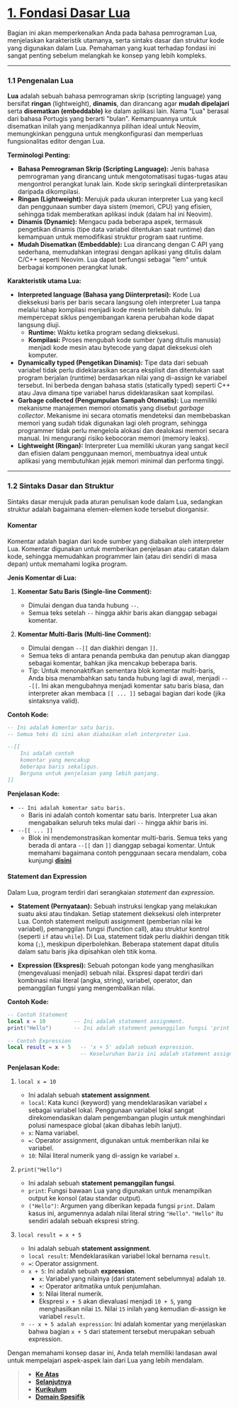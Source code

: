 # **[1. Fondasi Dasar Lua][1]**

Bagian ini akan memperkenalkan Anda pada bahasa pemrograman Lua, menjelaskan karakteristik utamanya, serta sintaks dasar dan struktur kode yang digunakan dalam Lua. Pemahaman yang kuat terhadap fondasi ini sangat penting sebelum melangkah ke konsep yang lebih kompleks.

---

### 1.1 Pengenalan Lua

**Lua** adalah sebuah bahasa pemrograman skrip (scripting language) yang bersifat **ringan** (lightweight), **dinamis**, dan dirancang agar **mudah dipelajari** serta **disematkan (embeddable)** ke dalam aplikasi lain. Nama "Lua" berasal dari bahasa Portugis yang berarti "bulan". Kemampuannya untuk disematkan inilah yang menjadikannya pilihan ideal untuk Neovim, memungkinkan pengguna untuk mengkonfigurasi dan memperluas fungsionalitas editor dengan Lua.

**Terminologi Penting:**

- **Bahasa Pemrograman Skrip (Scripting Language):** Jenis bahasa pemrograman yang dirancang untuk mengotomatisasi tugas-tugas atau mengontrol perangkat lunak lain. Kode skrip seringkali diinterpretasikan daripada dikompilasi.
- **Ringan (Lightweight):** Merujuk pada ukuran interpreter Lua yang kecil dan penggunaan sumber daya sistem (memori, CPU) yang efisien, sehingga tidak memberatkan aplikasi induk (dalam hal ini Neovim).
- **Dinamis (Dynamic):** Mengacu pada beberapa aspek, termasuk pengetikan dinamis (tipe data variabel ditentukan saat runtime) dan kemampuan untuk memodifikasi struktur program saat runtime.
- **Mudah Disematkan (Embeddable):** Lua dirancang dengan C API yang sederhana, memudahkan integrasi dengan aplikasi yang ditulis dalam C/C++ seperti Neovim. Lua dapat berfungsi sebagai "lem" untuk berbagai komponen perangkat lunak.

**Karakteristik utama Lua:**

- **Interpreted language (Bahasa yang Diinterpretasi):** Kode Lua dieksekusi baris per baris secara langsung oleh interpreter Lua tanpa melalui tahap kompilasi menjadi kode mesin terlebih dahulu. Ini mempercepat siklus pengembangan karena perubahan kode dapat langsung diuji.
  - **Runtime:** Waktu ketika program sedang dieksekusi.
  - **Kompilasi:** Proses mengubah kode sumber (yang ditulis manusia) menjadi kode mesin atau bytecode yang dapat dieksekusi oleh komputer.
- **Dynamically typed (Pengetikan Dinamis):** Tipe data dari sebuah variabel tidak perlu dideklarasikan secara eksplisit dan ditentukan saat program berjalan (runtime) berdasarkan nilai yang di-assign ke variabel tersebut. Ini berbeda dengan bahasa statis (statically typed) seperti C++ atau Java dimana tipe variabel harus dideklarasikan saat kompilasi.
- **Garbage collected (Pengumpulan Sampah Otomatis):** Lua memiliki mekanisme manajemen memori otomatis yang disebut _garbage collector_. Mekanisme ini secara otomatis mendeteksi dan membebaskan memori yang sudah tidak digunakan lagi oleh program, sehingga programmer tidak perlu mengelola alokasi dan dealokasi memori secara manual. Ini mengurangi risiko kebocoran memori (memory leaks).
- **Lightweight (Ringan):** Interpreter Lua memiliki ukuran yang sangat kecil dan efisien dalam penggunaan memori, membuatnya ideal untuk aplikasi yang membutuhkan jejak memori minimal dan performa tinggi.

---

### 1.2 Sintaks Dasar dan Struktur

Sintaks dasar merujuk pada aturan penulisan kode dalam Lua, sedangkan struktur adalah bagaimana elemen-elemen kode tersebut diorganisir.

#### Komentar

Komentar adalah bagian dari kode sumber yang diabaikan oleh interpreter Lua. Komentar digunakan untuk memberikan penjelasan atau catatan dalam kode, sehingga memudahkan programmer lain (atau diri sendiri di masa depan) untuk memahami logika program.

**Jenis Komentar di Lua:**

1.  **Komentar Satu Baris (Single-line Comment):**

    - Dimulai dengan dua tanda hubung `--`.
    - Semua teks setelah `--` hingga akhir baris akan dianggap sebagai komentar.

2.  **Komentar Multi-Baris (Multi-line Comment):**
    - Dimulai dengan `--[[` dan diakhiri dengan `]]`.
    - Semua teks di antara penanda pembuka dan penutup akan dianggap sebagai komentar, bahkan jika mencakup beberapa baris.
    - Tip: Untuk menonaktifkan sementara blok komentar multi-baris, Anda bisa menambahkan satu tanda hubung lagi di awal, menjadi `---[[`. Ini akan mengubahnya menjadi komentar satu baris biasa, dan interpreter akan membaca `[[ ... ]]` sebagai bagian dari kode (jika sintaksnya valid).

**Contoh Kode:**

```lua
-- Ini adalah komentar satu baris.
-- Semua teks di sini akan diabaikan oleh interpreter Lua.

--[[
    Ini adalah contoh
    komentar yang mencakup
    beberapa baris sekaligus.
    Berguna untuk penjelasan yang lebih panjang.
]]
```

**Penjelasan Kode:**

- `-- Ini adalah komentar satu baris.`
  - Baris ini adalah contoh komentar satu baris. Interpreter Lua akan mengabaikan seluruh teks mulai dari `--` hingga akhir baris ini.
- `--[[ ... ]]`
  - Blok ini mendemonstrasikan komentar multi-baris. Semua teks yang berada di antara `--[[` dan `]]` dianggap sebagai komentar. Untuk memahami bagaimana contoh penggunaan secara mendalam, coba kunjungi **[disini][2]**

#### Statement dan Expression

Dalam Lua, program terdiri dari serangkaian _statement_ dan _expression_.

- **Statement (Pernyataan):** Sebuah instruksi lengkap yang melakukan suatu aksi atau tindakan. Setiap statement dieksekusi oleh interpreter Lua. Contoh statement meliputi assignment (pemberian nilai ke variabel), pemanggilan fungsi (function call), atau struktur kontrol (seperti `if` atau `while`). Di Lua, statement tidak perlu diakhiri dengan titik koma (`;`), meskipun diperbolehkan. Beberapa statement dapat ditulis dalam satu baris jika dipisahkan oleh titik koma.

- **Expression (Ekspresi):** Sebuah potongan kode yang menghasilkan (mengevaluasi menjadi) sebuah nilai. Ekspresi dapat terdiri dari kombinasi nilai literal (angka, string), variabel, operator, dan pemanggilan fungsi yang mengembalikan nilai.

**Contoh Kode:**

```lua
-- Contoh Statement
local x = 10         -- Ini adalah statement assignment.
print("Hello")       -- Ini adalah statement pemanggilan fungsi 'print'.

-- Contoh Expression
local result = x + 5   -- 'x + 5' adalah sebuah expression.
                       -- Keseluruhan baris ini adalah statement assignment.
```

**Penjelasan Kode:**

1.  `local x = 10`

    - Ini adalah sebuah **statement assignment**.
    - `local`: Kata kunci (keyword) yang mendeklarasikan variabel `x` sebagai variabel lokal. Penggunaan variabel lokal sangat direkomendasikan dalam pengembangan plugin untuk menghindari polusi namespace global (akan dibahas lebih lanjut).
    - `x`: Nama variabel.
    - `=`: Operator assignment, digunakan untuk memberikan nilai ke variabel.
    - `10`: Nilai literal numerik yang di-assign ke variabel `x`.

2.  `print("Hello")`

    - Ini adalah sebuah **statement pemanggilan fungsi**.
    - `print`: Fungsi bawaan Lua yang digunakan untuk menampilkan output ke konsol (atau standar output).
    - `("Hello")`: Argumen yang diberikan kepada fungsi `print`. Dalam kasus ini, argumennya adalah nilai literal string `"Hello"`. `"Hello"` itu sendiri adalah sebuah ekspresi string.

3.  `local result = x + 5`
    - Ini adalah sebuah **statement assignment**.
    - `local result`: Mendeklarasikan variabel lokal bernama `result`.
    - `=`: Operator assignment.
    - `x + 5`: Ini adalah sebuah **expression**.
      - `x`: Variabel yang nilainya (dari statement sebelumnya) adalah `10`.
      - `+`: Operator aritmatika untuk penjumlahan.
      - `5`: Nilai literal numerik.
      - Ekspresi `x + 5` akan dievaluasi menjadi `10 + 5`, yang menghasilkan nilai `15`. Nilai `15` inilah yang kemudian di-assign ke variabel `result`.
    - `-- x + 5 adalah expression`: Ini adalah komentar yang menjelaskan bahwa bagian `x + 5` dari statement tersebut merupakan sebuah expression.

Dengan memahami konsep dasar ini, Anda telah memiliki landasan awal untuk mempelajari aspek-aspek lain dari Lua yang lebih mendalam.

> - **[Ke Atas](#)**
> - **[Selanjutnya](../2-variable/README.md)**
> - **[Kurikulum][3]**
> - **[Domain Spesifik][5]**

[1]: ../../README.md/#1-fondasi-dasar-lua
[2]: ../../../../../dasar/komentar/README.md
[3]: ../../../../../README.md
[5]: ../../../../../../../README.md
